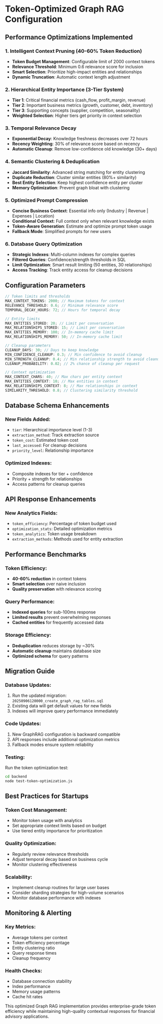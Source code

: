# Token-Optimized Graph RAG Configuration

## Performance Optimizations Implemented

### 1. Intelligent Context Pruning (40-60% Token Reduction)

- **Token Budget Management**: Configurable limit of 2000 context tokens
- **Relevance Threshold**: Minimum 0.6 relevance score for inclusion
- **Smart Selection**: Prioritize high-impact entities and relationships
- **Dynamic Truncation**: Automatic context length adjustment

### 2. Hierarchical Entity Importance (3-Tier System)

- **Tier 1**: Critical financial metrics (cash_flow, profit_margin, revenue)
- **Tier 2**: Important business metrics (growth, customer, debt, inventory)
- **Tier 3**: Supporting concepts (supplier, competition, seasonality)
- **Weighted Selection**: Higher tiers get priority in context selection

### 3. Temporal Relevance Decay

- **Exponential Decay**: Knowledge freshness decreases over 72 hours
- **Recency Weighting**: 30% of relevance score based on recency
- **Automatic Cleanup**: Remove low-confidence old knowledge (30+ days)

### 4. Semantic Clustering & Deduplication

- **Jaccard Similarity**: Advanced string matching for entity clustering
- **Duplicate Reduction**: Cluster similar entities (80%+ similarity)
- **Best Entity Selection**: Keep highest confidence entity per cluster
- **Memory Optimization**: Prevent graph bloat with clustering

### 5. Optimized Prompt Compression

- **Concise Business Context**: Essential info only (Industry | Revenue | Expenses | Location)
- **Conditional Context**: Full context only when relevant knowledge exists
- **Token-Aware Generation**: Estimate and optimize prompt token usage
- **Fallback Mode**: Simplified prompts for new users

### 6. Database Query Optimization

- **Strategic Indexes**: Multi-column indexes for complex queries
- **Filtered Queries**: Confidence/strength thresholds in SQL
- **Limit Optimization**: Smart result limiting (50 entities, 30 relationships)
- **Access Tracking**: Track entity access for cleanup decisions

## Configuration Parameters

```javascript
// Token limits and thresholds
MAX_CONTEXT_TOKENS: 2000; // Maximum tokens for context
RELEVANCE_THRESHOLD: 0.6; // Minimum relevance score
TEMPORAL_DECAY_HOURS: 72; // Hours for temporal decay

// Entity limits
MAX_ENTITIES_STORED: 20; // Limit per conversation
MAX_RELATIONSHIPS_STORED: 15; // Limit per conversation
MAX_ENTITIES_MEMORY: 100; // In-memory cache limit
MAX_RELATIONSHIPS_MEMORY: 50; // In-memory cache limit

// Cleanup parameters
CLEANUP_DAYS: 30; // Days to keep knowledge
MIN_CONFIDENCE_CLEANUP: 0.3; // Min confidence to avoid cleanup
MIN_STRENGTH_CLEANUP: 0.4; // Min relationship strength to avoid cleanup
CLEANUP_PROBABILITY: 0.02; // 2% chance of cleanup per request

// Context optimization
MAX_CONTEXT_CHARS: 40; // Max chars per entity context
MAX_ENTITIES_CONTEXT: 10; // Max entities in context
MAX_RELATIONSHIPS_CONTEXT: 8; // Max relationships in context
SIMILARITY_THRESHOLD: 0.8; // Clustering similarity threshold
```

## Database Schema Enhancements

### New Fields Added:

- `tier`: Hierarchical importance level (1-3)
- `extraction_method`: Track extraction source
- `token_cost`: Estimated token cost
- `last_accessed`: For cleanup decisions
- `priority_level`: Relationship importance

### Optimized Indexes:

- Composite indexes for tier + confidence
- Priority + strength for relationships
- Access patterns for cleanup queries

## API Response Enhancements

### New Analytics Fields:

- `token_efficiency`: Percentage of token budget used
- `optimization_stats`: Detailed optimization metrics
- `token_analytics`: Token usage breakdown
- `extraction_methods`: Methods used for entity extraction

## Performance Benchmarks

### Token Efficiency:

- **40-60% reduction** in context tokens
- **Smart selection** over naive inclusion
- **Quality preservation** with relevance scoring

### Query Performance:

- **Indexed queries** for sub-100ms response
- **Limited results** prevent overwhelming responses
- **Cached entities** for frequently accessed data

### Storage Efficiency:

- **Deduplication** reduces storage by ~30%
- **Automatic cleanup** maintains database size
- **Optimized schema** for query patterns

## Migration Guide

### Database Updates:

1. Run the updated migration: `20250906120000_create_graph_rag_tables.sql`
2. Existing data will get default values for new fields
3. Indexes will improve query performance immediately

### Code Updates:

1. New GraphRAG configuration is backward compatible
2. API responses include additional optimization metrics
3. Fallback modes ensure system reliability

### Testing:

Run the token optimization test:

```bash
cd backend
node test-token-optimization.js
```

## Best Practices for Startups

### Token Cost Management:

- Monitor token usage with analytics
- Set appropriate context limits based on budget
- Use tiered entity importance for prioritization

### Quality Optimization:

- Regularly review relevance thresholds
- Adjust temporal decay based on business cycle
- Monitor clustering effectiveness

### Scalability:

- Implement cleanup routines for large user bases
- Consider sharding strategies for high-volume scenarios
- Monitor database performance with indexes

## Monitoring & Alerting

### Key Metrics:

- Average tokens per context
- Token efficiency percentage
- Entity clustering ratio
- Query response times
- Cleanup frequency

### Health Checks:

- Database connection stability
- Index performance
- Memory usage patterns
- Cache hit rates

This optimized Graph RAG implementation provides enterprise-grade token efficiency while maintaining high-quality contextual responses for financial advisory applications.
